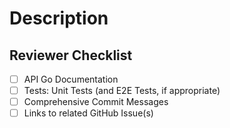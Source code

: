 <!--
Please prefix the title of this PR with one of the following icons:

    * ⚠ (:warning:, major/breaking change)
    * ✨ (:sparkles:, minor/compatible change)
    * 🐛 (:bug:, patch/bug fix)
    * 📖 (:book:, docs)
    * 🌱 (:seedling:, other)

-->

# Description

<!--
Thank you for your contribution!

Please provide a summary of the changes and the motivation behind the change.
-->

## Reviewer Checklist

- [ ] API Go Documentation
- [ ] Tests: Unit Tests (and E2E Tests, if appropriate)
- [ ] Comprehensive Commit Messages
- [ ] Links to related GitHub Issue(s)

